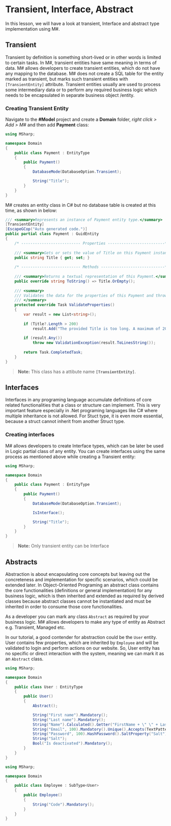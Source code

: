# Transient, Interface, Abstract
In this lesson, we will have a look at transient, Interface and abstract type implementation using M#.

## Transient
Transient by definition is something short-lived or in other words is limited to certain tasks. In M#, transient entities have same meaning in terms of data. M# allows developers to create transient entities, which do not have any mapping to the database. M# does not create a SQL table for the entity marked as transient, but marks such transient entities with `[TransientEntity]` attribute. Transient entities usually are used to process some intermediary data or to perform any required business logic which needs to be encapsulated in separate business object /entity.

### Creating Transient Entity
Navigate to the **#Model** project and create a **Domain** folder, *right click > Add > M#* and then add **Payment** class:

```C#
using MSharp;

namespace Domain
{
    public class Payment : EntityType
    {
        public Payment()
        {
            DatabaseMode(DatabaseOption.Transient);

            String("Title");
        }
    }
}
```

M# creates an entity class in C# but no database table is created at this time, as shown in below:

```C#
/// <summary>Represents an instance of Payment entity type.</summary>
[TransientEntity]
[EscapeGCop("Auto generated code.")]
public partial class Payment : GuidEntity
{
    /* -------------------------- Properties -------------------------*/
        
    /// <summary>Gets or sets the value of Title on this Payment instance.</summary>
    public string Title { get; set; }
        
    /* -------------------------- Methods ----------------------------*/
        
    /// <summary>Returns a textual representation of this Payment.</summary>
    public override string ToString() => Title.OrEmpty();
        
    /// <summary>
    /// Validates the data for the properties of this Payment and throws a ValidationException if an error is detected.<para/>
    /// </summary>
    protected override Task ValidateProperties()
    {
        var result = new List<string>();
            
        if (Title?.Length > 200)
            result.Add("The provided Title is too long. A maximum of 200 characters is acceptable.");
            
        if (result.Any())
            throw new ValidationException(result.ToLinesString());
            
        return Task.CompletedTask;
    }
}
```
> **Note:** This class has a attibute name **`[TransientEntity]`**.

## Interfaces
Interfaces in any programing language accumulate definitions of core related functionalities that a class or structure can implement. This is very important feature especially in .Net programing languages like C# where multiple inheritance is not allowed. For Stuct type, it is even more essential, because a struct cannot inherit from another Struct type.

### Creating interfaces
M# allows developers to create Interface types, which can be later be used in Logic partial class of any entity. You can create interfaces using the same process as mentioned above while creating a Transient entity:

```C#
using MSharp;

namespace Domain
{
    public class Payment : EntityType
    {
        public Payment()
        {
            DatabaseMode(DatabaseOption.Transient);

            IsInterface();

            String("Title");
        }
    }
}
```
> **Note:** Only transient entity can be Interface

## Abstracts
Abstraction is about encapsulating core concepts but leaving out the concreteness and implementation for specific scenarios, which could be extended later. In Object-Oriented Programing an abstract class contains the core functionalities (definitions or general implementation) for any business logic, which is then inherited and extended as required by derived classes because abstract classes cannot be instantiated and must be inherited in order to consume those core functionalities.

As a developer you can mark any class `Abstract` as required by your business logic. M# allows developers to make any type of entity as Abstract e.g. Transient, Managed etc.

In our tutorial, a good contender for abstraction could be the `User` entity. User contains few properties, which are inherited by `Employee` and will be validated to login and perform actions on our website. So, User entity has no specific or direct interaction with the system, meaning we can mark it as an `Abstract` class.

```C#
using MSharp;

namespace Domain
{
    public class User : EntityType
    {
        public User()
        {
            Abstract();

            String("First name").Mandatory();
            String("Last name").Mandatory();
            String("Name").Calculated().Getter("FirstName + \" \" + LastName");
            String("Email", 100).Mandatory().Unique().Accepts(TextPattern.EmailAddress);
            String("Password", 100).HashPassword().SaltProperty("Salt").Accepts(TextPattern.Password);
            String("Salt");
            Bool("Is deactivated").Mandatory();
        }
    }
}
```

```C#
using MSharp;

namespace Domain
{
    public class Employee : SubType<User>
    {
        public Employee()
        {
            String("Code").Mandatory();
        }
    }
}
```
